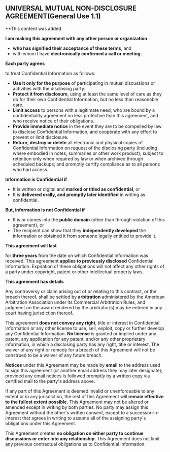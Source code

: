 ## UNIVERSAL MUTUAL NON-DISCLOSURE AGREEMENT(General Use 1.1)

**This content was added

**I am making this agreement with any other person or organization**

* **who has signified their acceptance of these terms**, and
* with whom I have **electronically confirmed a call or meeting.**

**Each party agrees**

to treat Confidential Information as follows:

* **Use it only for the purpose** of participating in mutual discussions or activities with the disclosing party.
* **Protect it from disclosure**, using at least the same level of care as they do for their own Confidential Information, but no less than reasonable care.
* **Limit access** to persons with a legitimate need, who are bound by a confidentiality agreement no less protective than this agreement, and who receive notice of their obligations.
* **Provide immediate notice** in the event they are to be compelled by law to disclose Confidential Information, and cooperate with any effort to prevent or limit disclosure.
* **Return, destroy or delete** all electronic and physical copies of Confidential Information on request of the disclosing party (including where embodied in notes, summaries or other work product), subject to retention only when required by law or when archived through scheduled backups; and promptly certify compliance as to all persons who had access.

**Information is Confidential if**

* It is written or digital and **marked or titled as confidential**, or
* It is **delivered orally, and promptly later identified** in writing as confidential.

**But, information is not Confidential if**

* It is or comes into the **public domain** (other than through violation of this agreement), or
* The recipient can show that they **independently developed** the information or obtained it from someone legally entitled to provide it.

**This agreement will last**

for **three years** from the date on which Confidential Information was received. This agreement **applies to previously disclosed** Confidential Information. Expiration of these obligations will not affect any other rights of a party under copyright, patent or other intellectual property laws.

**This agreement has details**

Any controversy or claim arising out of or relating to this contract, or the breach thereof, shall be settled by **arbitration** administered by the American Arbitration Association under its Commercial Arbitration Rules, and judgment on the award rendered by the arbitrator(s) may be entered in any court having jurisdiction thereof.

This agreement **does not convey any right**, title or interest in Confidential Information or any other license to use, sell, exploit, copy or further develop any Confidential Information. **No license** is granted or implied under any patent, any application for any patent, and/or any other proprietary information, in which a disclosing party has any right, title or interest. The waiver of any right or remedy for a breach of this Agreement will not be construed to be a waiver of any future breach.

**Notices** under this Agreement may be made by **email** to the address used to sign this agreement (or another email address they may later designate); provided any email notices is followed promptly by a written copy via certified mail to the party's address above.

If any part of this Agreement is deemed invalid or unenforceable to any extent or in any jurisdiction, the rest of this Agreement will **remain effective to the fullest extent possible**. This Agreement may not be altered or amended except in writing by both parties. No party may assign this Agreement without the other's written consent, except to a successor-in-interest that agrees in writing to assume all of the assigning party's obligations under this Agreement.

This Agreement creates **no obligation on either party to continue discussions or enter into any relationship**. This Agreement does not limit any previous contractual obligations as to Confidential Information.
